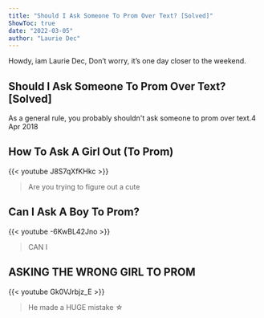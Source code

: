 ```yaml
---
title: "Should I Ask Someone To Prom Over Text? [Solved]"
ShowToc: true 
date: "2022-03-05"
author: "Laurie Dec" 
---
```


Howdy, iam Laurie Dec, Don’t worry, it’s one day closer to the weekend.
## Should I Ask Someone To Prom Over Text? [Solved]
 As a general rule, you probably shouldn't ask someone to prom over text.4 Apr 2018

## How To Ask A Girl Out (To Prom)
{{< youtube J8S7qXfKHkc >}}
>Are you trying to figure out a cute 

## Can I Ask A Boy To Prom?
{{< youtube -6KwBL42Jno >}}
>CAN I 

## ASKING THE WRONG GIRL TO PROM
{{< youtube Gk0VJrbjz_E >}}
>He made a HUGE mistake ☆ 

